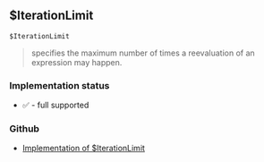 ## $IterationLimit

```
$IterationLimit
```

> specifies the maximum number of times a reevaluation of an expression may happen.
  
 

### Implementation status

* &#x2705; - full supported

### Github

* [Implementation of $IterationLimit](https://github.com/axkr/symja_android_library/blob/master/symja_android_library/matheclipse-core/src/main/java/org/matheclipse/core/builtin/ConstantDefinitions.java#L314) 
